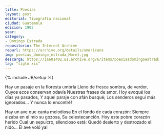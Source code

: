 ```yaml
---
title: Poesías
layout: post
editorial: Tipografía nacional
ciudad: Guatemala
edicion: 1902
year: 
category:
- Domingo Estrada
repositorio: The Internet Archive
repurl: https://archive.org/details/americana
img: poesias_domingo_estrada_Morel.jpg
descarga: https://ia601402.us.archive.org/6/items/poesiasdomingoestrada/poesiasdomingoestrada.pdf
tag: “siglo xix”
---
```

{% include JB/setup %}

Hay un pasaje en la floresta umbría
Lleno de fresca sombra, de verdor,
Cuyos ecos conservan odavía
Nuestras frases de amor.
Hoy evoqué los días ya pasados,
Y aquel paraje con afán busqué;
Los senderos seguí más ignorados...
Y nunca lo encontré!

Hay un ave que canta melodiosa
En el fondo de cada corazón:
Siempre alzaba en el mío su gozosa,
Su celestecanción.
Hoy este pobre corazón herido
Cual un sepulcro, silencioso está:
Quedó desierto y destrozado el nido...
El ave voló ya!
